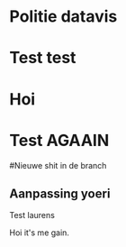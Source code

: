 # Politie datavis


# Test test
# Hoi

# Test AGAAIN

#Nieuwe shit in de branch

## Aanpassing yoeri

Test laurens

Hoi it's me gain.
